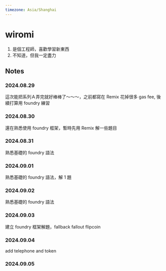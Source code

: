 ```yaml
---
timezone: Asia/Shanghai
---
```


# wiromi

1. 是個工程師，喜歡學習新東西
2. 不知道，但我一定盡力

## Notes

<!-- Content_START -->

### 2024.08.29

這次能把系列Ａ弄完就好棒棒了～～～，之前都寫在 Remix 花掉很多 gas fee, 後續打算用 foundry 練習

### 2024.08.30

還在熟悉使用 foundry 框架，暫時先用 Remix 解一些題目


### 2024.08.31

熟悉基礎的 foundry 語法

### 2024.09.01

熟悉基礎的 foundry 語法，解 1 題

### 2024.09.02

熟悉基礎的 foundry 語法

### 2024.09.03

建立 foundry 框架解題，fallback fallout flipcoin

### 2024.09.04

add telephone and token 

### 2024.09.05

<!-- Content_END -->
